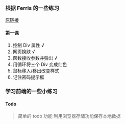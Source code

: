 ### 根据 Ferris 的一些练习

[原链接](http://www.fgm.cc/learn/)

#### 第一课

1. 控制 Div 属性 √
2. 网页换肤 √
3. 函数接收参数并弹出 √
4. 用循环将三个 Div 变成红色
5. 鼠标移入/移出改变样式
6. 记住密码提示框

### 学习前端的一些小练习

#### Todo

> 简单的 todo 功能
> 利用浏览器存储功能保存本地数据
